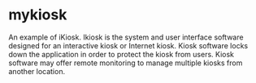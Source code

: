 # mykiosk
An example of iKiosk. Ikiosk  is the system and user interface software designed for an interactive kiosk or Internet kiosk. Kiosk software locks down the application in order to protect the kiosk from users. Kiosk software may offer remote monitoring to manage multiple kiosks from another location.
